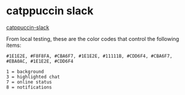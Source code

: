 # catppuccin slack

[catppuccin-slack](https://github.com/catppuccin/slack)

From local testing, these are the color codes that control the following items:

```
#1E1E2E, #F8F8FA, #CBA6F7, #1E1E2E, #11111B, #CDD6F4, #CBA6F7, #EBA0AC, #1E1E2E, #CDD6F4

1 = background
3 = highlighted chat
7 = online status
8 = notifications
```

